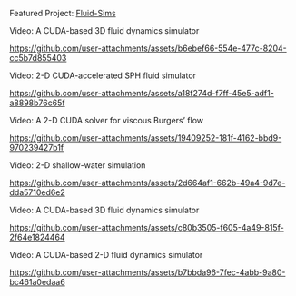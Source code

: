 Featured Project: [Fluid-Sims](https://github.com/seanwevans/fluid-sims/)

Video: A CUDA-based 3D fluid dynamics simulator

https://github.com/user-attachments/assets/b6ebef66-554e-477c-8204-cc5b7d855403

Video: 2-D CUDA-accelerated SPH fluid simulator

https://github.com/user-attachments/assets/a18f274d-f7ff-45e5-adf1-a8898b76c65f

Video: A 2-D CUDA solver for viscous Burgers’ flow

https://github.com/user-attachments/assets/19409252-181f-4162-bbd9-970239427b1f

Video: 2-D shallow-water simulation

https://github.com/user-attachments/assets/2d664af1-662b-49a4-9d7e-dda5710ed6e2

Video: A CUDA-based 3D fluid dynamics simulator

https://github.com/user-attachments/assets/c80b3505-f605-4a49-815f-2f64e1824464

Video: A CUDA-based 2-D fluid dynamics simulator

https://github.com/user-attachments/assets/b7bbda96-7fec-4abb-9a80-bc461a0edaa6
